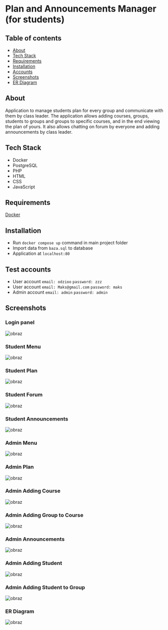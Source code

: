 # Plan and Announcements Manager (for students)

## Table of contents
- [About](#about)
- [Tech Stack](#tech-stack)
- [Requirements](#requirements)
- [Installation](#installation)
- [Accounts](#test-accounts)
- [Screenshots](#screenshots)
- [ER Diagram](#er-diagram)


## About
Application to manage students plan for every group and communicate with them by class leader. The application allows adding courses, groups, students to groups and groups to specific courses, and in the end viewing the plan of yours. It also allows chatting on forum by everyone and adding announcements by class leader.

## Tech Stack
-   Docker
-   PostgreSQL
-   PHP
-   HTML
-   CSS
-   JavaScript
## Requirements
[Docker](https://www.docker.com/)

## Installation
-   Run `docker compose up` command in main project folder
-   Import data from `baza.sql` to database
-   Application at ``localhost:80``

## Test accounts
-   User account `email: odzioo` `password: zzz`
-  User account `email: Maks@gmail.com` `password: maks`
-   Admin account `email: admin` `password: admin`

## Screenshots

### Login panel
![obraz](https://github.com/odzioo123/WDPAI-app/assets/134227251/a89c9b6f-3281-4d83-b1bd-6e55f3a88994)

### Student Menu
![obraz](https://github.com/odzioo123/WDPAI-app/assets/134227251/d6c4d005-b85f-400f-8d83-15396dd6ba84)

### Student Plan
![obraz](https://github.com/odzioo123/WDPAI-app/assets/134227251/4b7d5733-1af6-47d0-b5e7-e652636f209f)

### Student Forum
![obraz](https://github.com/odzioo123/WDPAI-app/assets/134227251/2ccd8043-357a-43b5-a9fb-b3410754402e)

### Student Announcements
![obraz](https://github.com/odzioo123/WDPAI-app/assets/134227251/8308e7ad-7af5-4c12-b262-4778691a5cfd)

### Admin Menu
![obraz](https://github.com/odzioo123/WDPAI-app/assets/134227251/3813a356-76a5-4a04-92a1-3e2785af3785)

### Admin Plan
![obraz](https://github.com/odzioo123/WDPAI-app/assets/134227251/162eda3a-3107-4bda-a0e3-c8ea39b03b7e)

### Admin Adding Course
![obraz](https://github.com/odzioo123/WDPAI-app/assets/134227251/a9469014-a799-48a4-9b57-95e3f3428e70)

### Admin Adding Group to Course
![obraz](https://github.com/odzioo123/WDPAI-app/assets/134227251/d7d2774c-9167-483b-b8f6-972ad7e409f5)

### Admin Announcements
![obraz](https://github.com/odzioo123/WDPAI-app/assets/134227251/71b34cba-c14e-42ec-83c6-217382bc2544)

### Admin Adding Student
![obraz](https://github.com/odzioo123/WDPAI-app/assets/134227251/d82693bb-e249-4eb9-833e-86ae8bbf7a2b)

### Admin Adding Student to Group
![obraz](https://github.com/odzioo123/WDPAI-app/assets/134227251/20e55f4f-dfe2-4158-9bad-717b432a028c)

### ER Diagram
![obraz](https://github.com/odzioo123/WDPAI-app/assets/134227251/93848a9b-2b9a-419c-bd9d-f72f7bb0e6de)



